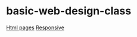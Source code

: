 # basic-web-design-class
<a href="intro_html/index.html">Html pages</a>
<a href="responsive/index.html">Responsive</a>